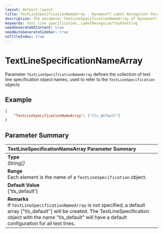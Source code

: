 ```yaml
---
layout: default-layout
title: TextLineSpecificationNameArray - Dynamsoft Label Recognizer Parameters
description: The parameter TextLineSpecificationNameArray of Dynamsoft Label Recognizer defines the collection of text line specification object names
keywords: text line specification, LabelRecognizerTaskSetting
needGenerateH3Content: true
needAutoGenerateSidebar: true
noTitleIndex: true
---
```


# TextLineSpecificationNameArray

Parameter `TextLineSpecificationNameArray` defines the collection of text line specification object names, used to refer to the `TextLineSpecification` objects

## Example

```json
{
    "TextLineSpecificationNameArray": ["tls_default"]
}
```

## Parameter Summary

| TextLineSpecificationNameArray Parameter Summary |
| :----------------------------------- |
| **Type**<br>*String[]* |
| **Range**<br>Each element is the name of a `TextLineSpecification` object. |
| **Default Value**<br>['tls_default'] |
| **Remarks**<br>If `TextLineSpecificationNameArray` is not specified, a default array ["tls_default"] will be created. The TextLineSpecification object with the name "tls_default" will have a default configuration for all text lines.|
